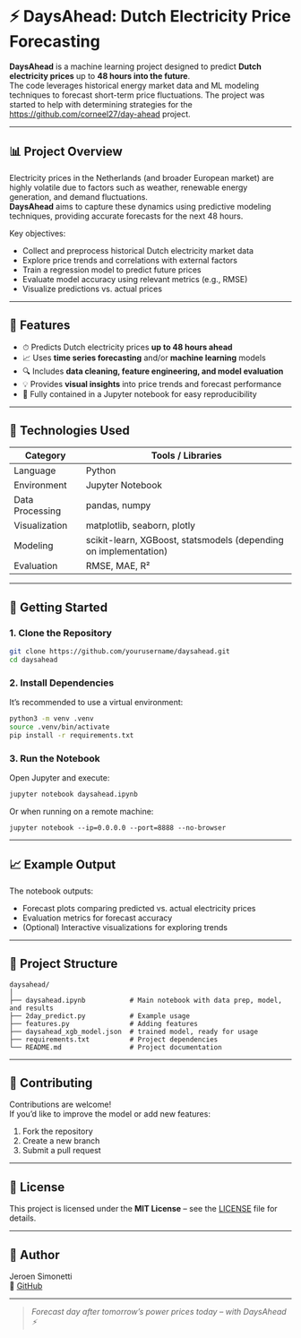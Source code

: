 # ⚡ DaysAhead: Dutch Electricity Price Forecasting

**DaysAhead** is a machine learning project designed to predict **Dutch electricity prices** up to **48 hours into the future**.  
The code leverages historical energy market data and ML modeling techniques to forecast short-term price fluctuations. The project was started to help with determining strategies for the https://github.com/corneel27/day-ahead project.

---

## 📊 Project Overview

Electricity prices in the Netherlands (and broader European market) are highly volatile due to factors such as weather, renewable energy generation, and demand fluctuations.  
**DaysAhead** aims to capture these dynamics using predictive modeling techniques, providing accurate forecasts for the next 48 hours.

Key objectives:
- Collect and preprocess historical Dutch electricity market data  
- Explore price trends and correlations with external factors  
- Train a regression model to predict future prices  
- Evaluate model accuracy using relevant metrics (e.g., RMSE)  
- Visualize predictions vs. actual prices

---

## 🧠 Features

- ⏱ Predicts Dutch electricity prices **up to 48 hours ahead**  
- 📈 Uses **time series forecasting** and/or **machine learning** models  
- 🔍 Includes **data cleaning, feature engineering, and model evaluation**  
- 💡 Provides **visual insights** into price trends and forecast performance  
- 🧾 Fully contained in a Jupyter notebook for easy reproducibility

---

## 🧰 Technologies Used

| Category | Tools / Libraries |
|-----------|------------------|
| Language | Python |
| Environment | Jupyter Notebook |
| Data Processing | pandas, numpy |
| Visualization | matplotlib, seaborn, plotly |
| Modeling | scikit-learn, XGBoost, statsmodels (depending on implementation) |
| Evaluation | RMSE, MAE, R² |

---

## 🚀 Getting Started

### 1. Clone the Repository
```bash
git clone https://github.com/yourusername/daysahead.git
cd daysahead
```

### 2. Install Dependencies
It’s recommended to use a virtual environment:
```bash
python3 -m venv .venv
source .venv/bin/activate
pip install -r requirements.txt
```

### 3. Run the Notebook
Open Jupyter and execute:
```bash
jupyter notebook daysahead.ipynb
```
Or when running on a remote machine:
```
jupyter notebook --ip=0.0.0.0 --port=8888 --no-browser
```

---

## 📈 Example Output

The notebook outputs:
- Forecast plots comparing predicted vs. actual electricity prices  
- Evaluation metrics for forecast accuracy  
- (Optional) Interactive visualizations for exploring trends

---

## 🧩 Project Structure

```
daysahead/
│
├── daysahead.ipynb           # Main notebook with data prep, model, and results
├── 2day_predict.py           # Example usage
├── features.py               # Adding features
├── daysahead_xgb_model.json  # trained model, ready for usage
├── requirements.txt          # Project dependencies
└── README.md                 # Project documentation
```

---

## 🤝 Contributing

Contributions are welcome!  
If you’d like to improve the model or add new features:
1. Fork the repository  
2. Create a new branch  
3. Submit a pull request  

---

## 🪪 License

This project is licensed under the **MIT License** – see the [LICENSE](LICENSE) file for details.

---

## 👤 Author

Jeroen Simonetti  
🔗 [GitHub](https://github.com/jsimonetti)

---

> *Forecast day after tomorrow’s power prices today – with DaysAhead ⚡*
